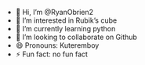 - 👋 Hi, I’m @RyanObrien2
- 👀 I’m interested in Rubik’s cube
- 🌱 I’m currently learning python
- 💞️ I’m looking to collaborate on Github
- 😄 Pronouns: Kuteremboy
- ⚡ Fun fact: no fun fact

<!---
RyanObrien2/RyanObrien2 is a ✨ special ✨ repository because its `README.md` (this file) appears on your GitHub profile.
You can click the Preview link to take a look at your changes.
--->

